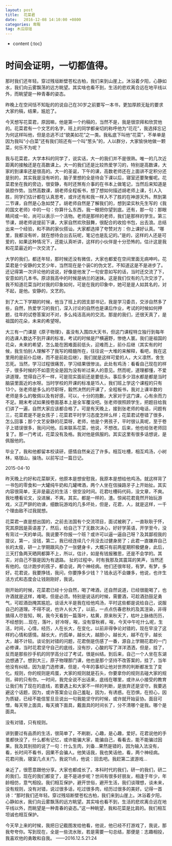 ```yaml
---
layout: post
title:  花菜君
date:   2016-12-08 14:10:00 +0800
categories: 卑陬
tag: 木瓜琼瑶
---
```


* content
{:toc}


时间会证明，一切都值得。
====================================

那时我们还年轻。穿过残垣断壁苍松古柏，我们来到山崖上。沐浴着夕阳，心静如水，我们向云雾飘荡的远方眺望。其实啥也看不到，生活的悲欢离合远在地平线以外，而眺望是一种青春的姿态。

昨晚上在空间恬不知耻的的说自己在30岁之前要写一本书，更加厚颜无耻的要求大家约稿，结果，尴尬了。

今天想写花菜君，原因嘛，他是第一个约稿的，当然不是，我是很崇拜和欣赏他的。花菜君有一个文艺的名字，班上的同学都亲切的称呼他为“花花”，我选择忘记为何这样叫他，但是总逃不过“貌美如花”之一类。我私底下叫他“花菜”，不单单是因为我叫“小白菜”还有我们班还有一个叫“葱头”的，人以群分，大家愉快地做一颗菜，何乐不为呢？

我与花菜君，大学本科的同学了，说实话，大一的我们并不是很熟。唯一的几次近距离的接触还是在高数课上。大一的我们还是比较热爱学习的，特别是高数课，大家的到课率还是很高的。大一的圣诞，下午的课，高数老师还在上面讲不定积分还是别的，其实我是没有听的，脑子里想的全是待会下课以后，寝室还要聚餐呢。花菜君坐在我的旁边，很安静，有时还煞有介事的在书本上做笔记，当然后来知道是装腔作势。当然高数课，胡老师全程板书，想了想如何描述胡老师上课，引人入胜，同学们估计都在认真思考，或许还有和我一样入不了胜的在神游天外。熬到第二节课，自然是心急如焚了。胡老师自然是了解我们的，想到梁实秋先生写的《我的国文老师》中的一句：你算什么东西，我一眼把你望到底。还有，那一句：那眼睛间或一轮，尚可以表示一个活物。老师是那样的老师，我们是那样的学生。第三节课，胡老师说提前下课，大家自然欢欣鼓舞，很配合的收拾书包，出去浪。总结出来一个经验，和不熟的家伙搭讪，大家都选择了夸赞对方：你上课好认真。“哪里，我都没有听，就在想待会出去玩呢，笔记也是乱记的。”是的，这样的人还是可爱的，如果这种情况下，还能认真听讲，这样的小伙伴是十分恐怖的。估计这是我和花菜最近的一次交流了。

大学的我们，都还年轻，那时候还没有微信，大家也都爱在空间里面无病呻吟。花菜君是个安静的文艺少年，当然现在是个装C的伪文艺，不知道这是不是进步了。还记得第一次评论他的说说，好像是他发了一句安意如写的话，当时还交流了下，安意如的几本书。原谅我高中的时候是纳兰的迷妹。这是我们仅有的几次交涉了。我不知道花菜当时对我的印象如何，可是在我的印象中，她可是是人如其名的，对不起，是他。安静的，文艺的。

到了大二下学期的时候，他当了班上的团支部书记，我是学习委员，交涉自然多了些，自然，热爱学习的我们，深入讨论的自然也是课后作业，考试的时候如何押题，往年的试卷答案对不对，多么纯洁高尚的交流。那是的我们，还很天真了，是祖国的花朵，未来的希望呀。

大三有一门课是《原子物理》，虽没有入围四大天书，但这门课程特立独行到每年的选课人数达不到开课的标准，考试的时候是尸横遍野，惨绝人寰。我们是祖国的花朵，未来的希望，怎么能在困难面前低头，迎难而上，前仆后继（其实有的时候，我生怕别人理解不了我写的精髓所在，往往说一大堆的来解释，看吧，我在这里用的是前仆后继，而不是前赴后继），我们就是这样可爱的人，大义凛然，舍生忘死。当然，学习过程很痛苦，学习结果很惨淡。此处有鸡汤：看看自己现在的样子，很多时候的不如意完全是因为没有听过来人的意见。然而呢，道理都懂，不爱讲道理，觉得自己不一样，可是现实面前还是要低头。事后多少泪水都是都是当时脑袋里面近的水呀。当时学校的开课的标准是15人，我们班上学这个课程的只有13个。张老师是多么的尽职呀，毅然决然的开课了，全程板书，我对上课半数的老师是多么的敬佩以及有好感，可以，十分的抱歉，大家对于这门课，心有余而力不足。期末考试如果按卷面基本上是全军覆没吧。张老师很照顾学生，把题目给我们讲了一遍，自然大家应该都合格了。可是有天晚上，接到张老师的电话，问题有三，花菜君是不是女孩子；花菜君平时学习态度怎样么样；花菜君试卷错了很多，怎么回事；那个文艺安静的花菜呀，老师，他是个男孩子，平时很认真呢，至于卷子上错误很多，我问问他。后来联系花菜，他说，不想改。后来，他也给张老师回复了。那一门考试，花菜没有及格。我对他是佩服的。其实这里有很多话想说，是佩服他的。

毕业了，我和他都留本校读研，感情自然亲近了许多。相互吐槽，相互鸡汤，小树林，珞珈山，操场。以前写过一篇日记。

2015-04-10 

昨天晚上约好和花菜聊天，他原本是想安慰我，我原本是想给他鸡汤。就这样背了一书包的零食和一大罐纯牛奶和几罐啤酒，两个人坐在信操路牙子上开始扯。其实内容很简单，无非是最近的生活：很空没时间。花君吐槽码代码，没文章，不爽。我吐槽看论文，没进展，不爽。其实。都是一样的，渣。惊闻花君竟然开始玩游戏，义正严辞的劝谏，细数玩游戏的几多坏处，但是，花君，人，就是这样，一千个理由敌不过我就想。

花菜君一直是想出国的，之前去法国有个交流项目，面试被刷了，一直耿耿于怀，究其原因是英语差了，然后，给自己下了无数次决心，好好学英语，开学至今，没有背过一天的单词。我说要不你报一个班？或许可以逼一逼自己呀？及其鄙视我的提议，第一，没钱，第二，我已经连续几个月没去过健身房了；此君一直嫌弃自己长的太瘦，研一上学期跟风办了一张健身卡，大概只有前两星期积极健身，此后，三天打鱼两天晒网都算不上，所以，估计，如是有钱报雅思，还是不会学的。其实，对自己不狠是因为有退路。
扯的过程中，时有我那及其震耳的笑声，当然还有他的。估计跑步的孩子，都会说，两个神经病。他们还很年轻，有梦。有梦，多好。花君说，我要挣钱，我问，你要挣多少钱？？钱永远不会嫌多，他说，也许生活方式和态度会让钱刚刚好，我说。

刚开始的时候，花菜君已经十分自然，喝了啤酒，还自然说道，已经很能喝了，也许酒就是这样，难喝，但是必须。特别是说话的时候，需要酒，可趁酒劲鼓足勇气，可趁酒劲掩其尴尬。谈话大半是我在给他鸡汤，平时这些都是说给自己，说服自己的道理。不得不说，也许人长大了，以前，一点点伤春悲秋的及其渲染，非得搞得人尽皆知，啊，我今天看到一篇落叶，枯黄，原来秋天了，枯叶上脉络历历，不经想到....现在，落叶，好冷呀，唉，没有穿秋裤，唉，今天中午吃什么呢，生活，时间，心情，经历，人在长大，在变化，以前非得争论对错的，现在早没了这样的心情和感情。越长大，约孤单，越长大，越胆小，越长大，越不在乎，越长大，越不计较。谈论到对错的问题，花君倒是伤感了一番，源自上学期花君的一门必修课，当时花君坚守自己的底线，没有抄，心酸的写了洋洋洒洒，但是，挂了，反而是那些抄手机的同学高分过了考试，很是纠结。到后来，自己一个人坐在东湖边想通了。想到大三，原子物理那门课，他也是那个坚持不改答案的，挂了，当年他没有纠结，因为是门选修课，但是，今年的事却让他对世界的判断都发生了变化。规则，你的规则是鸡蛋，大家的规则就是石头，你要拿你的规则去碰大家的规则，碎的只有你。一时间，我完全说不出话来，底线在哪里，或许从小接受的教育让我们有了现在的底线，若要遇上和大家不一样的判断，是放弃还是坚守。我要逃避这个话题，因为，或许答案会让自己羞耻，因为，有诱惑。在恐惧，在担心，因为质疑，已经不能信誓旦旦说出一句我能坚守的时候，或许就开始妥协。面目可憎，每天带上面具，每天摘下面具，戴面具的时间长了，分不清哪个是我。哪个是面具。

没有对错，只有规则。

讲到要过有品质的生活，很简单了，不刷剧，心趣，是心趣，爱好。花君说他的手茧都快没了，什么都有记忆，或许能骗大家，能骗自己，看看去，能不能骗过因果。我及其别扭的说了一句：什么生肉，刘备...果然是错的，因为输入法没有，看，长时间不看书，因果不会骗人。他笑话我，我也笑话他，看，两个神经病。
花君问我，寝室几点关门，我说11点，他说：回去吧。我赶第二波游戏...

亲近了，很愿意跟他分享。大家也都成长了。本科时代的我们，研一的我们，研二的我们，现在的我们都变了，是不是进步呢？世间有很多好朋友，相逢于年少，年龄相仿，意气相投。我们相互保护，避开世俗，避开生活，我们谈理想，谈未来，没有规则，没有对错，说过很多话，吃过很多肉，经历过很多的美好。记得一首诗：“那时我们还年轻。穿过残垣断壁苍松古柏，我们来到山崖上。沐浴着夕阳，心静如水，我们向云雾飘荡的远方眺望。其实啥也看不到，生活的悲欢离合远在地平线以外，而眺望是一种青春的姿态。”这一种眺望，我和花菜是比肩的。我们相互坦诚也相互保护。

今天早上来的时候，我把日记截图发给他看，他说，他已经不打游戏了，我说，那我夸夸你。写到现在，全是一些流水账，若是需要一句总结，那便是：志趣相投，我喜欢他的勇敢和自我。 
                                                        ——2016.12.5.21:24